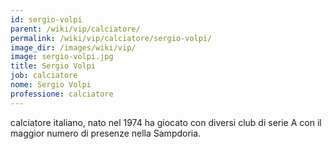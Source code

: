 ```yaml
---
id: sergio-volpi
parent: /wiki/vip/calciatore/
permalink: /wiki/vip/calciatore/sergio-volpi/
image_dir: /images/wiki/vip/
image: sergio-volpi.jpg
title: Sergio Volpi
job: calciatore
nome: Sergio Volpi
professione: calciatore
---
```

calciatore italiano, nato nel 1974 ha giocato con diversi club di serie A con il maggior numero di presenze nella Sampdoria.